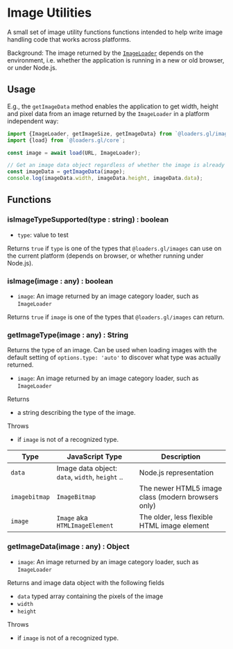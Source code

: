 # Image Utilities

A small set of image utility functions functions intended to help write image handling code that works across platforms.

Background: The image returned by the [`ImageLoader`](modules/images/docs/api-reference/image-loader.md) depends on the environment, i.e. whether the application is running in a new or old browser, or under Node.js.

## Usage

E.g., the `getImageData` method enables the application to get width, height and pixel data from an image returned by the `ImageLoader` in a platform independent way:

```js
import {ImageLoader, getImageSize, getImageData} from `@loaders.gl/images`;
import {load} from `@loaders.gl/core`;

const image = await load(URL, ImageLoader);

// Get an image data object regardless of whether the image is already an `Image`, `ImageBitmap` or already an image data object
const imageData = getImageData(image);
console.log(imageData.width, imageData.height, imageData.data);
```

## Functions

### isImageTypeSupported(type : string) : boolean

- `type`: value to test

Returns `true` if `type` is one of the types that `@loaders.gl/images` can use on the current platform (depends on browser, or whether running under Node.js).

### isImage(image : any) : boolean

- `image`: An image returned by an image category loader, such as `ImageLoader`

Returns `true` if `image` is one of the types that `@loaders.gl/images` can return.

### getImageType(image : any) : String

Returns the type of an image. Can be used when loading images with the default setting of `options.type: 'auto'` to discover what type was actually returned.

- `image`: An image returned by an image category loader, such as `ImageLoader`

Returns

- a string describing the type of the image.

Throws

- if `image` is not of a recognized type.

| Type          | JavaScript Type                                 | Description                                        |
| ------------- | ----------------------------------------------- | -------------------------------------------------- |
| `data`        | Image data object: `data`, `width`, `height` .. | Node.js representation                             |
| `imagebitmap` | `ImageBitmap`                                   | The newer HTML5 image class (modern browsers only) |
| `image`       | `Image` aka `HTMLImageElement`                  | The older, less flexible HTML image element        |

### getImageData(image : any) : Object

- `image`: An image returned by an image category loader, such as `ImageLoader`

Returns and image data object with the following fields

- `data` typed array containing the pixels of the image
- `width`
- `height`

Throws

- if `image` is not of a recognized type.
